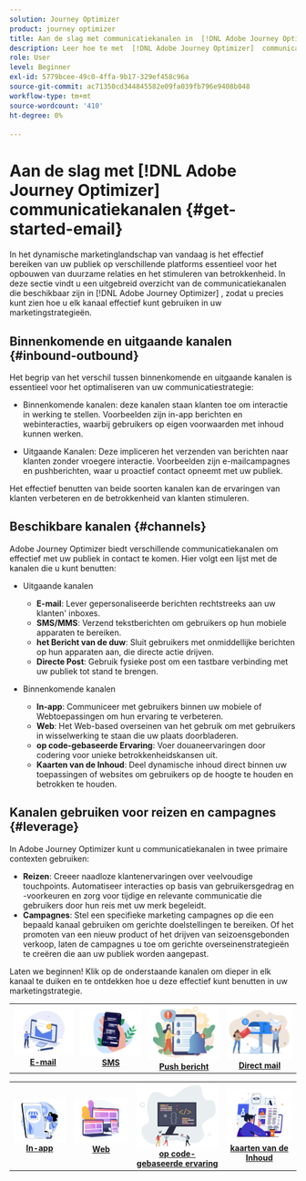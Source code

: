 ```yaml
---
solution: Journey Optimizer
product: journey optimizer
title: Aan de slag met communicatiekanalen in  [!DNL Adobe Journey Optimizer]
description: Leer hoe te met  [!DNL Adobe Journey Optimizer]  communicatiekanalen te werken.
role: User
level: Beginner
exl-id: 5779bcee-49c0-4ffa-9b17-329ef458c96a
source-git-commit: ac71350cd344845582e09fa039fb796e9408b048
workflow-type: tm+mt
source-wordcount: '410'
ht-degree: 0%

---
```


# Aan de slag met [!DNL Adobe Journey Optimizer] communicatiekanalen {#get-started-email}

In het dynamische marketinglandschap van vandaag is het effectief bereiken van uw publiek op verschillende platforms essentieel voor het opbouwen van duurzame relaties en het stimuleren van betrokkenheid. In deze sectie vindt u een uitgebreid overzicht van de communicatiekanalen die beschikbaar zijn in [!DNL Adobe Journey Optimizer] , zodat u precies kunt zien hoe u elk kanaal effectief kunt gebruiken in uw marketingstrategieën.

## Binnenkomende en uitgaande kanalen {#inbound-outbound}

Het begrip van het verschil tussen binnenkomende en uitgaande kanalen is essentieel voor het optimaliseren van uw communicatiestrategie:

* Binnenkomende kanalen: deze kanalen staan klanten toe om interactie in werking te stellen. Voorbeelden zijn in-app berichten en webinteracties, waarbij gebruikers op eigen voorwaarden met inhoud kunnen werken.

* Uitgaande Kanalen: Deze impliceren het verzenden van berichten naar klanten zonder vroegere interactie. Voorbeelden zijn e-mailcampagnes en pushberichten, waar u proactief contact opneemt met uw publiek.

Het effectief benutten van beide soorten kanalen kan de ervaringen van klanten verbeteren en de betrokkenheid van klanten stimuleren.

## Beschikbare kanalen {#channels}

Adobe Journey Optimizer biedt verschillende communicatiekanalen om effectief met uw publiek in contact te komen. Hier volgt een lijst met de kanalen die u kunt benutten:

* Uitgaande kanalen

   * **E-mail**: Lever gepersonaliseerde berichten rechtstreeks aan uw klanten&#39; inboxes.
   * **SMS/MMS**: Verzend tekstberichten om gebruikers op hun mobiele apparaten te bereiken.
   * **het Bericht van de duw**: Sluit gebruikers met onmiddellijke berichten op hun apparaten aan, die directe actie drijven.
   * **Directe Post**: Gebruik fysieke post om een tastbare verbinding met uw publiek tot stand te brengen.

* Binnenkomende kanalen

   * **In-app**: Communiceer met gebruikers binnen uw mobiele of Webtoepassingen om hun ervaring te verbeteren.
   * **Web**: Het Web-based overseinen van het gebruik om met gebruikers in wisselwerking te staan die uw plaats doorbladeren.
   * **op code-gebaseerde Ervaring**: Voer douaneervaringen door codering voor unieke betrokkenheidskansen uit.
   * **Kaarten van de Inhoud**: Deel dynamische inhoud direct binnen uw toepassingen of websites om gebruikers op de hoogte te houden en betrokken te houden.

## Kanalen gebruiken voor reizen en campagnes {#leverage}

In Adobe Journey Optimizer kunt u communicatiekanalen in twee primaire contexten gebruiken:

* **Reizen**: Creeer naadloze klantenervaringen over veelvoudige touchpoints. Automatiseer interacties op basis van gebruikersgedrag en -voorkeuren en zorg voor tijdige en relevante communicatie die gebruikers door hun reis met uw merk begeleidt.
* **Campagnes**: Stel een specifieke marketing campagnes op die een bepaald kanaal gebruiken om gerichte doelstellingen te bereiken. Of het promoten van een nieuw product of het drijven van seizoensgebonden verkoop, laten de campagnes u toe om gerichte overseinenstrategieën te creëren die aan uw publiek worden aangepast.

Laten we beginnen! Klik op de onderstaande kanalen om dieper in elk kanaal te duiken en te ontdekken hoe u deze effectief kunt benutten in uw marketingstrategie.

<table style="table-layout:fixed"><tr style="border: 0;">
<td><a href="../email/get-started-email.md"><img alt="email" src="assets/do-not-localize/email.png"></a>
<div align="center"><a href="../email/get-started-email.md"><strong> E-mail </strong></a></div></td>
<td><a href="../sms/get-started-sms.md"><img alt="sms" src="assets/do-not-localize/sms.png"></a>
<div align="center"><a href="../sms/get-started-sms.md"><strong> SMS </strong></a></div></td>
<td><a href="../push/get-started-push.md"><img alt="duwen" src="assets/do-not-localize/push.png"></a>
<div align="center"><a href="../push/get-started-push.md"><strong> Push bericht </strong></a></div></td>
<td><a href="../direct-mail/get-started-direct-mail.md"><img alt="direct mail" src="assets/do-not-localize/direct-mail.jpg"></a>
<div align="center"><a href="../direct-mail/get-started-direct-mail.md"><strong>Direct mail</strong></a></div></td>
</tr></table>

<table style="table-layout:fixed"><tr style="border: 0;">
<td><a href="../in-app/get-started-in-app.md"><img alt="in-app" src="assets/do-not-localize/inapp.jpg"></a>
<div align="center"><a href="../in-app/get-started-in-app.md"><strong> In-app </strong></a></div></td>
<td><a href="../web/get-started-web.md"><img alt="web" src="assets/do-not-localize/web.jpg"></a>
<div align="center"><a href="../web/get-started-web.md"><strong> Web </strong></a></div></td>
<td><a href="../code-based/get-started-code-based.md"><img alt="code-gebaseerde ervaring" src="assets/do-not-localize/code.png"></a>
<div align="center"><a href="../code-based/get-started-code-based.md"><strong> op code-gebaseerde ervaring </strong></a></div></td>
<td><a href="../content-card/get-started-content-card.md"><img alt="inhoudskaarten" src="assets/do-not-localize/cards.png"></a>
<div align="center"><a href="../content-card/get-started-content-card.md"><strong> kaarten van de Inhoud </strong></a></div></td>
</tr></table>
